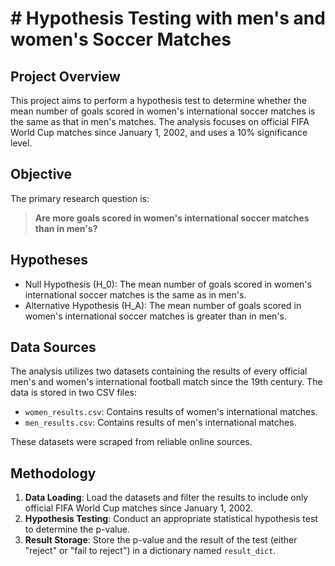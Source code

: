 # # Hypothesis Testing with men's and women's Soccer Matches


## Project Overview

This project aims to perform a hypothesis test to determine whether the mean number of goals scored in women's international soccer matches is the same as that in men's matches. The analysis focuses on official FIFA World Cup matches since January 1, 2002, and uses a 10% significance level.


## Objective

The primary research question is:

> **Are more goals scored in women's international soccer matches than in men's?**

## Hypotheses

- Null Hypothesis (H_0): The mean number of goals scored in women's international soccer matches is the same as in men's.
- Alternative Hypothesis (H_A): The mean number of goals scored in women's international soccer matches is greater than in men's.

## Data Sources

The analysis utilizes two datasets containing the results of every official men's and women's international football match since the 19th century. The data is stored in two CSV files:

- `women_results.csv`: Contains results of women's international matches.
- `men_results.csv`: Contains results of men's international matches.

These datasets were scraped from reliable online sources.

## Methodology

1. **Data Loading**: Load the datasets and filter the results to include only official FIFA World Cup matches since January 1, 2002.
2. **Hypothesis Testing**: Conduct an appropriate statistical hypothesis test to determine the p-value.
3. **Result Storage**: Store the p-value and the result of the test (either "reject" or "fail to reject") in a dictionary named `result_dict`.
